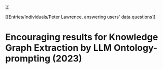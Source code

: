 [🇿](zotero://select/library/items/I9GKP7GD)

[[Entries/Individuals/Peter Lawrence, answering users' data questions]] 
# Encouraging results for Knowledge Graph Extraction by LLM Ontology-prompting (2023)

